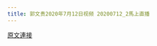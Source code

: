 ```yaml
---
title: 郭文贵2020年7月12日视频 20200712_2馬上直播
---
```


[原文連接](https://gnews.org/ThreadView/53479432)


